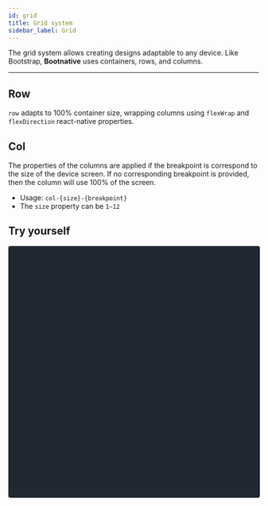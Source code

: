 ```yaml
---
id: grid
title: Grid system
sidebar_label: Grid
---
```


The grid system allows creating designs adaptable to any device. Like Bootstrap, __Bootnative__ uses containers, rows, and columns.

<hr/>

## Row
`row` adapts to 100% container size, wrapping columns using `flexWrap` and `flexDirection` react-native properties.

## Col
The properties of the columns are applied if the breakpoint is correspond to the size of the device screen. If no corresponding breakpoint is provided, then the column will use 100% of the screen.

- Usage: `col-{size}-{breakpoint}`
- The `size` property can be `1~12`


## Try yourself

<div data-snack-id="@alantoledo007/grid-system" data-snack-platform="web" data-snack-preview="true" data-snack-theme="dark" style="overflow:hidden;background:#212733;border:1px solid rgba(0,0,0,.08);border-radius:4px;height:505px;width:100%"></div>
<script async src="https://snack.expo.io/embed.js"></script>